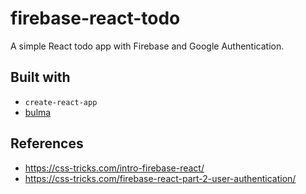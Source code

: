 # firebase-react-todo

A simple React todo app with Firebase and Google Authentication.

## Built with

* `create-react-app`
* [bulma](bulma.io)

## References

* https://css-tricks.com/intro-firebase-react/
* https://css-tricks.com/firebase-react-part-2-user-authentication/
